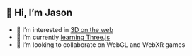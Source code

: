## 👋 Hi, I’m Jason
- 👀 I’m interested in [3D on the web](https://jasonweaver.name/tag/3d/)
- 🌱 I’m currently [learning Three.js](https://jasonweaver.name/tag/three-js/)
- 💞️ I’m looking to collaborate on WebGL and WebXR games

<!---
mrjasonweaver/mrjasonweaver is a ✨ special ✨ repository because its `README.md` (this file) appears on your GitHub profile.
You can click the Preview link to take a look at your changes.
--->
